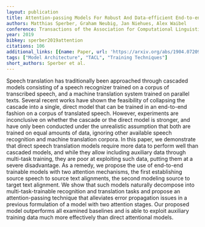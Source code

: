 ```yaml
---
layout: publication
title: Attention-passing Models For Robust And Data-efficient End-to-end Speech Translation
authors: Matthias Sperber, Graham Neubig, Jan Niehues, Alex Waibel
conference: Transactions of the Association for Computational Linguistics
year: 2019
bibkey: sperber2019attention
citations: 106
additional_links: [{name: Paper, url: 'https://arxiv.org/abs/1904.07209'}]
tags: ["Model Architecture", "TACL", "Training Techniques"]
short_authors: Sperber et al.
---
```

Speech translation has traditionally been approached through cascaded models
consisting of a speech recognizer trained on a corpus of transcribed speech,
and a machine translation system trained on parallel texts. Several recent
works have shown the feasibility of collapsing the cascade into a single,
direct model that can be trained in an end-to-end fashion on a corpus of
translated speech. However, experiments are inconclusive on whether the cascade
or the direct model is stronger, and have only been conducted under the
unrealistic assumption that both are trained on equal amounts of data, ignoring
other available speech recognition and machine translation corpora.
  In this paper, we demonstrate that direct speech translation models require
more data to perform well than cascaded models, and while they allow including
auxiliary data through multi-task training, they are poor at exploiting such
data, putting them at a severe disadvantage. As a remedy, we propose the use of
end-to-end trainable models with two attention mechanisms, the first
establishing source speech to source text alignments, the second modeling
source to target text alignment. We show that such models naturally decompose
into multi-task-trainable recognition and translation tasks and propose an
attention-passing technique that alleviates error propagation issues in a
previous formulation of a model with two attention stages. Our proposed model
outperforms all examined baselines and is able to exploit auxiliary training
data much more effectively than direct attentional models.